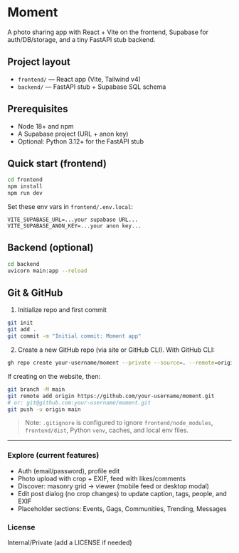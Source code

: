 # Moment

A photo sharing app with React + Vite on the frontend, Supabase for auth/DB/storage, and a tiny FastAPI stub backend.

## Project layout

- `frontend/` — React app (Vite, Tailwind v4)
- `backend/` — FastAPI stub + Supabase SQL schema

## Prerequisites

- Node 18+ and npm
- A Supabase project (URL + anon key)
- Optional: Python 3.12+ for the FastAPI stub

## Quick start (frontend)

```bash
cd frontend
npm install
npm run dev
```

Set these env vars in `frontend/.env.local`:

```
VITE_SUPABASE_URL=...your supabase URL...
VITE_SUPABASE_ANON_KEY=...your anon key...
```

## Backend (optional)

```bash
cd backend
uvicorn main:app --reload
```

## Git & GitHub

1) Initialize repo and first commit

```bash
git init
git add .
git commit -m "Initial commit: Moment app"
```

2) Create a new GitHub repo (via site or GitHub CLI). With GitHub CLI:

```bash
gh repo create your-username/moment --private --source=. --remote=origin --push
```

If creating on the website, then:

```bash
git branch -M main
git remote add origin https://github.com/your-username/moment.git
# or: git@github.com:your-username/moment.git
git push -u origin main
```

> Note: `.gitignore` is configured to ignore `frontend/node_modules`, `frontend/dist`, Python `venv`, caches, and local env files.

---

### Explore (current features)
- Auth (email/password), profile edit
- Photo upload with crop + EXIF, feed with likes/comments
- Discover: masonry grid → viewer (mobile feed or desktop modal)
- Edit post dialog (no crop changes) to update caption, tags, people, and EXIF
- Placeholder sections: Events, Gags, Communities, Trending, Messages

### License
Internal/Private (add a LICENSE if needed)

